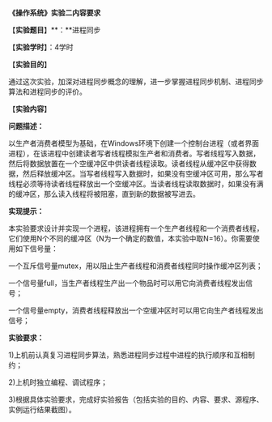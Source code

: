 **《操作系统》实验二内容要求**

【**实验题目**】**：**进程同步

【**实验学时**】：4学时

【**实验目的**】 

通过这次实验，加深对进程同步概念的理解，进一步掌握进程同步机制、进程同步算法和进程同步的评价。

【**实验内容**】

**问题描述：**

以生产者消费者模型为基础，在Windows环境下创建一个控制台进程（或者界面进程），在该进程中创建读者写者线程模拟生产者和消费者。写者线程写入数据，然后将数据放置在一个空缓冲区中供读者线程读取。读者线程从缓冲区中获得数据，然后释放缓冲区。当写者线程写入数据时，如果没有空缓冲区可用，那么写者线程必须等待读者线程释放出一个空缓冲区。当读者线程读取数据时，如果没有满的缓冲区，那么读入线程将被阻塞，直到新的数据被写进去。

**实现提示：**

本实验要求设计并实现一个进程，该进程拥有一个生产者线程和一个消费者线程，它们使用N个不同的缓冲区（N为一个确定的数值，本实验中取N=16）。你需要使用如下信号量：

一个互斥信号量mutex，用以阻止生产者线程和消费者线程同时操作缓冲区列表；

一个信号量full，当生产者线程生产出一个物品时可以用它向消费者线程发出信号；

一个信号量empty，消费者线程释放出一个空缓冲区时可以用它向生产者线程发出信号；

 

**实验要求：**

1)上机前认真复习进程同步算法，熟悉进程同步过程中进程的执行顺序和互相制约；

2)上机时独立编程、调试程序；

3)根据具体实验要求，完成好实验报告（包括实验的目的、内容、要求、源程序、实例运行结果截图）。